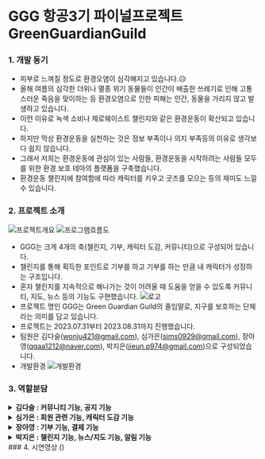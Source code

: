 # GGG 항공3기 파이널프로젝트 GreenGuardianGuild
### 1. 개발 동기
  * 피부로 느껴질 정도로 환경오염이 심각해지고 있습니다.😥
  * 올해 여름의 심각한 더위나 멸종 위기 동물들이 인간이 배출한 쓰레기로 인해 고통스러운 죽음을 맞이하는 등 환경오염으로 인한 피해는 인간, 동물을 가리지 않고 발생하고 있습니다.
  * 이런 이유로 녹색 소비나 제로웨이스트 챌린지와 같은 환경운동이 확산되고 있습니다.
  * 하지만 막상 환경운동을 실천하는 것은 정보 부족이나 의지 부족등의 이유로 생각보다 쉽지 않습니다.
  * 그래서 저희는 환경운동에 관심이 있는 사람들, 환경운동을 시작하려는 사람들 모두를 위한 환경 보호 테마의 플랫폼을 구축했습니다.
  * 환경운동 챌린지에 참여함에 따라 캐릭터를 키우고 굿즈를 모으는 등의 재미도 느낄 수 있습니다.

### 2. 프로젝트 소개
![프로젝트개요](https://github.com/jieun-p974/GGG/assets/84063843/e066a087-620d-48c5-83d9-89dade048abe)
![프로그램흐름도](https://github.com/jieun-p974/GGG/assets/84063843/c9871055-d026-4597-989b-fa826279bb64)
  * GGG는 크게 4개의 축(챌린지, 기부, 캐릭터 도감, 커뮤니티)으로 구성되어 있습니다.
  * 챌린지를 통해 획득한 포인트로 기부를 하고 기부를 하는 만큼 내 캐릭터가 성장하는 구조입니다.
  * 혼자 챌린지를 지속적으로 해나가는 것이 어려울 때 도움을 얻을 수 있도록 커뮤니티, 지도, 뉴스 등의 기능도 구현했습니다.
![로고](https://github.com/jieun-p974/GGG/assets/84063843/04ea1f0a-d05c-48d0-b395-47dfadcdd966)
  * 프로젝트 명인 GGG는 Green Guardian Guild의 줄임말로, 지구를 보호하는 단체라는 의미를 담고 있습니다.
  * 프로젝트는 2023.07.31부터 2023.08.31까지 진행했습니다.
  * 팀원은 김다슬(<wonju421@gmail.com>), 심가은(<sims0929@gmail.com>), 장아영(<qqaa1212@naver.com>), 박지은(<jieun.p974@gmail.com>)으로 구성되었습니다.
  * 개발환경
![개발환경](https://github.com/jieun-p974/GGG/assets/84063843/70e9100b-db85-4def-b8f6-499e6f290ae2)
### 3. 역할분담
<details>
  <summary><b>김다슬 : 커뮤니티 기능, 공지 기능</b></summary>
  <div markdown="1">
    <ul>
      <li style="list-style:none;"><img src="https://github.com/jieun-p974/GGG/assets/84063843/7d0042bf-ced1-4256-a815-39ecfd71920e" /></li>
    </ul>
  </div>
</details>
<details>
  <summary><b>심가은 : 회원 관련 기능, 캐릭터 도감 기능</b></summary>
  <div markdown="1">
    <ul>
      <li style="list-style:none;"><img src="https://github.com/jieun-p974/GGG/assets/84063843/6c093540-216a-498f-8a3f-4299929a5fdb"/></li>
    </ul>
  </div>
</details>
<details>
  <summary><b>장아영 : 기부 기능, 결제 기능</b></summary>
  <div markdown="1">
    <ul>
      <li style="list-style:none;"><img src="https://github.com/jieun-p974/GGG/assets/84063843/8473c630-1684-47db-9c37-a1cc30ddd228"/></li>
    </ul>
  </div>
</details>
<details>
  <summary><b>박지은 : 챌린지 기능, 뉴스/지도 기능, 알림 기능</b></summary>
  <div markdown="1">
    <ul>
      <li style="list-style:none;"><img src="https://github.com/jieun-p974/GGG/assets/84063843/542ef109-645c-4cad-a6a2-171b13fac805"/></li>
    </ul>
  </div>
</details>
### 4. 시연영상
(<https://youtu.be/h9LsXr-TqQw?si=HxBX060r8YIDD2_Y>)
